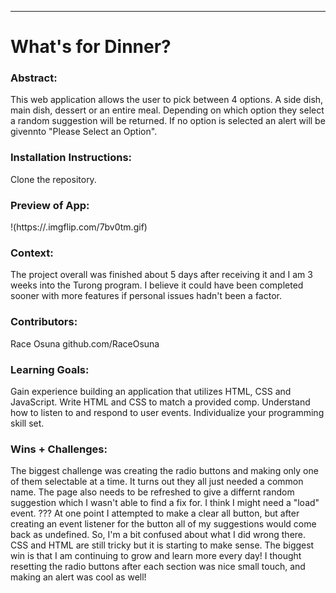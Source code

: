  ______________________________________________________  

# What's for Dinner? 

### Abstract: 
This web application allows the user to pick between 4 options. A side dish, main dish, dessert or an entire meal. Depending on which option they select a random suggestion will be returned. If no option is selected an alert will be givennto "Please Select an Option".

### Installation Instructions: 
Clone the repository.

### Preview of App: 
!(https://.imgflip.com/7bv0tm.gif)

### Context: 
The project overall was finished about 5 days after receiving it and I am 3 weeks into the Turong program. I believe it could have been completed sooner with more features if personal issues hadn't been a factor.

### Contributors: 
Race Osuna github.com/RaceOsuna

### Learning Goals: 
Gain experience building an application that utilizes HTML, CSS and JavaScript.
Write HTML and CSS to match a provided comp.
Understand how to listen to and respond to user events.
Individualize your programming skill set.

### Wins + Challenges:
The biggest challenge was creating the radio buttons and making only one of them selectable at a time. It turns out they all just needed a common name.
The page also needs to be refreshed to give a differnt random suggestion which I wasn't able to find a fix for. I think I might need a "load" event. ???
At one point I attempted to make a clear all button, but after creating an event listener for the button all of my suggestions would come back as undefined. So, I'm a bit confused about what I did wrong there.
CSS and HTML are still tricky but it is starting to make sense.
The biggest win is that I am continuing to grow and learn more every day! I thought resetting the radio buttons after each section was nice small touch, and making an alert was cool as well!

